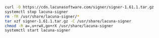 ﻿```sh
curl -O https://cdn.lacunasoftware.com/signer/signer-1.61.1.tar.gz
systemctl stop lacuna-signer
rm -fR /usr/share/lacuna-signer/*
tar xzf signer-1.61.1.tar.gz -C /usr/share/lacuna-signer
chmod -R a=,u+rwX,go+rX /usr/share/lacuna-signer
systemctl start lacuna-signer
```

